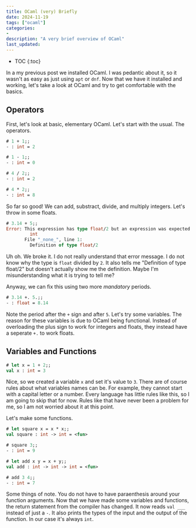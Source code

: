 ```yaml
---
title: OCaml (very) Briefly
date: 2024-11-19
tags: ["ocaml"]
categories:
-
description: "A very brief overview of OCaml"
last_updated:
---
```


* TOC
{:toc}

In a my previous post we installed OCaml. I was pedantic about it, so it wasn't
as easy as just using `apt` or `dnf`. Now that we have it installed and working,
let's take a look at OCaml and try to get comfortable with the basics.
<!--more-->

## Operators

First, let's look at basic, elementary OCaml. Let's start with the usual. The
operators.

```ocaml
# 1 + 1;;
- : int = 2

# 1 - 1;;
- : int = 0

# 4 / 2;;
- : int = 2

# 4 * 2;;
- : int = 8
```

So far so good! We can add, substract, divide, and multiply integers. Let's
throw in some floats.

```ocaml
# 3.14 + 5;;
Error: This expression has type float/2 but an expression was expected of type
         int
       File "_none_", line 1:
         Definition of type float/2
```

Uh oh. We broke it. I do not really understand that error message. I do not know
why the type is `float` divided by `2`. It also tells me "Definition of type
float/2" but doesn't actually show me the definition. Maybe I'm misunderstanding
what it is trying to tell me?

Anyway, we can fix this using two more _mandatory_ periods.

```ocaml
# 3.14 +. 5.;;
- : float = 8.14
```

Note the period after the `+` sign and after `5`. Let's try some variables. The
reason for these variables is due to OCaml being functional. Instead of
overloading the plus sign to work for integers and floats, they instead have a
seperate `+.` to work floats.

## Variables and Functions

```ocaml
# let x = 1 + 2;;
val x : int = 3
```

Nice, so we created a variable `x` and set it's value to `3`. There are of
course rules about what variables names can be. For example, they cannot start
with a capital letter or a number. Every language has little rules like this, so
I am going to skip that for now. Rules like that have never been a problem for
me, so I am not worried about it at this point.

Let's make some functions.

```ocaml
# let square x = x * x;;
val square : int -> int = <fun>

# square 3;;
- : int = 9

# let add x y = x + y;;
val add : int -> int -> int = <fun>

# add 3 4;;
- : int = 7
```

Some things of note. You do not have to have paraenthesis around your function
arguments. Now that we have made some variables and functions, the return
statement from the compiler has changed. It now reads `val ___` instead of just
a `-`. It also prints the types of the input and the output of the function. In
our case it's always `int`.



